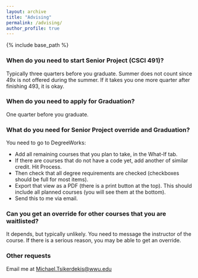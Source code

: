 ```yaml
---
layout: archive
title: "Advising"
permalink: /advising/
author_profile: true
---
```


{% include base_path %}

### When do you need to start Senior Project (CSCI 491)?
Typically three quarters before you graduate. Summer does not count since 49x is not offered during the summer. If it takes you one more quarter after finishing 493, it is okay.

### When do you need to apply for Graduation?
One quarter before you graduate.

### What do you need for Senior Project override and Graduation?

You need to go to DegreeWorks:

- Add all remaining courses that you plan to take, in the What-If tab.
- If there are courses that do not have a code yet, add another of similar credit. Hit Process.
- Then check that all degree requirements are checked (checkboxes should be full for most items).
- Export that view as a PDF (there is a print button at the top). This should include all planned courses (you will see them at the bottom).
- Send this to me via email.

### Can you get an override for other courses that you are waitlisted?
It depends, but typically unlikely. You need to message the instructor of the course. If there is a serious reason, you may be able to get an override.

### Other requests

Email me at Michael.Tsikerdekis@wwu.edu
